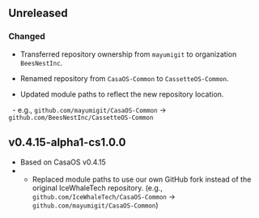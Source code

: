 ## Unreleased
### Changed

- Transferred repository ownership from `mayumigit` to organization `BeesNestInc`.

- Renamed repository from `CasaOS-Common` to `CassetteOS-Common`.

- Updated module paths to reflect the new repository location.

  - e.g., `github.com/mayumigit/CasaOS-Common` → `github.com/BeesNestInc/CassetteOS-Common`

## v0.4.15-alpha1-cs1.0.0
- Based on CasaOS v0.4.15
- - Replaced module paths to use our own GitHub fork instead of the original IceWhaleTech repository.
  (e.g., `github.com/IceWhaleTech/CasaOS-Common` → `github.com/mayumigit/CasaOS-Common`)
